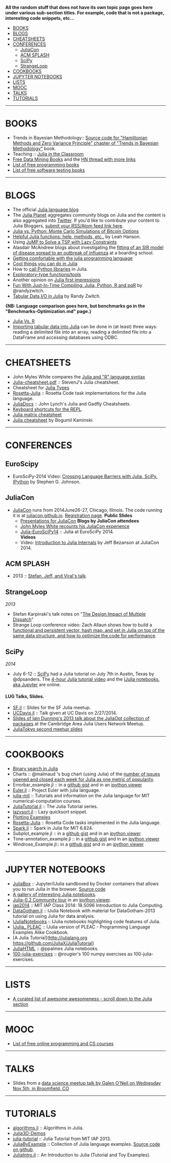 **All the random stuff that does not have its own topic page goes here under various sub-section titles. For example, code that is not a package, interesting code snippets, etc...**

- [BOOKS](#books)
- [BLOGS](#blogs)
- [CHEATSHEETS](#cheatsheets)
- [CONFERENCES](#conferences)
   - [JuliaCon](#juliacon)
   - [ACM SPLASH](#acm-splash)
   - [SciPy](#scipy)
   - [StrangeLoop](#strangeloop)
- [COOKBOOKS](#cookbooks)
- [JUPYTER NOTEBOOKS](#jupyter-notebooks)
- [LISTS](#lists)
- [MOOC](#mooc)
- [TALKS](#talks)
- [TUTORIALS](#tutorials) 

----

# BOOKS
- Trends in Bayesian Methodology:: [Source code for "Hamiltonian Methods and Zero Variance Principle" chapter of "Trends in Bayesian Methodology"](https://github.com/scidom/hmc_and_zv_book_chapter.jl) book.
- Teaching :: [Julia in the Classroom](http://julialang.org/teaching/)
- [Free Data Mining Books](http://christonard.com/12-free-data-mining-books/) and the [HN thread with more links](https://news.ycombinator.com/item?id=7760969)
- [List of free programming books](https://github.com/vhf/free-programming-books)
- [List of free software testing books](https://github.com/ligurio/free-software-testing-books)

----

# BLOGS 
- The official [Julia language blog](http://julialang.org/blog/)
- The [Julia Planet](http://www.juliabloggers.com/) aggregates community blogs on Julia and the content is also aggregated into [Twitter](https://twitter.com/juliabloggers). If you'd like to contribute your content to Julia Bloggers, [submit your RSS/Atom feed link here](http://www.juliabloggers.com/julia-bloggers-submit-rss-feed/). 
- [Julia vs. Python: Monte Carlo Simulations of Bitcoin Options](http://rawrjustin.github.io/blog/2014/03/18/julia-vs-python-monte-carlo-simulations-of-bitcoin-options/)
- [Helpful Julia functions: help, methods, etc..](http://blog.leahhanson.us/drafts/julia-helps.html) by Leah Hanson.
- Using [JuMP to Solve a TSP with Lazy Constraints](http://iaindunning.com/2013/mip-callback.html)	
- Alasdair McAndrew blogs about investigating the [fitting of an SIR model of disease spread to an outbreak of influenza](https://amca01.wordpress.com/2014/01/08/meeting-julia/) at a boarding school.
- [Getting comfortable with the julia programming language](http://assoc.tumblr.com/post/70484963303/getting-comfortable-with-the-julia-programming-language)
- [Cool things you can do in Julia](http://assoc.tumblr.com/post/71454527084/cool-things-you-can-do-in-julia)
- How to [call Python libraries](http://blog.leahhanson.us/julia-calling-python-calling-julia.html) in Julia.
- [Exploratory-type functions/tools](http://blog.leahhanson.us/julia-helps.html)
- Another opinion on [Julia first impressions](http://eyeballtrees.com/posts/julia-impressions.html)
- [Fun With Just-In-Time Compiling: Julia, Python, R and pqR](http://randyzwitch.com/python-pypy-julia-r-pqr-jit-just-in-time-compiler/) by @randyzwitch.
- [Tabular Data I/O in Julia](http://www.r-bloggers.com/tabular-data-io-in-julia/) by Randy Zwitch.

**{NB: Language comparison goes here, but benchmarks go in the "Benchmarks-Optimization.md" page.}**
- [Julia Vs. R](https://github.com/johnmyleswhite/JuliaVsR)
- [Importing tabular data into Julia](http://www.r-bloggers.com/tabular-data-io-in-julia/) can be done in (at least) three ways: reading a delimited file into an array, reading a delimited file into a DataFrame and accessing databases using ODBC.

----

# CHEATSHEETS
- John Myles White compares the [Julia and "R" language syntax](http://www.johnmyleswhite.com/notebook/2012/04/09/comparing-julia-and-rs-vocabularies/)
- [Julia-cheatsheet.pdf](http://math.mit.edu/~stevenj/Julia-cheatsheet.pdf) :: StevenJ's Julia cheatsheet.
- Cheatsheet for [Julia Types](https://github.com/tanmaykm/julia_types)
- [Rosetta-Julia](https://github.com/quinnj/Rosetta-Julia) :: Rosetta Code task implementations for the Julia language.
- [JuliaDocs](https://github.com/john9631/JuliaDocs) :: John Lynch's Julia and Gadfly Cheatsheets.
- [Keyboard shortcuts for the REPL](http://docs.julialang.org/en/latest/manual/interacting-with-julia/#key-bindings).
- [Julia matrix cheatsheet](http://sebastianraschka.com/Articles/2014_matrix_cheatsheet.html#julia)
- [Julia cheatsheet](http://bogumilkaminski.pl/files/julia_express.pdf) by Bogumil Kaminski.

----

# CONFERENCES
## EuroScipy
- EuroSciPy-2014 Video: [Crossing Language Barriers with Julia, SciPy, IPython](https://www.youtube.com/watch?v=jhlVHoeB05A&list=PLYx7XA2nY5GfavGAILg08spnrR7QWLimi) by Stephen G. Johnson.


## JuliaCon
- [JuliaCon](http://juliacon.org/) runs from 2014June26-27, Chicago, Illinois. The code running it is at [juliacon.github.io](https://github.com/JuliaCon/juliacon.github.io). [Registration page](http://juliacon.eventbrite.com/).
   **Public Slides**
   - [Presentations for JuliaCon](https://github.com/JuliaCon/presentations)
   **Blogs by JuliaCon attendees**
   - [John Myles White recounts his JuliaCon experience](http://www.johnmyleswhite.com/notebook/2014/06/30/my-experience-at-juliacon/)
   - [Julia-EuroSciPy14](https://github.com/stevengj/Julia-EuroSciPy14) :: Julia at EuroSciPy 2014.   
   **Videos** 
   - Video: [Introduction to Julia Internals](https://www.youtube.com/watch?v=osdeT-tWjzk) by Jeff Bezanson at JuliaCon 2014.   
   
## ACM SPLASH 
- 2013 :: [Stefan, Jeff, and Viral's talk](https://github.com/ViralBShah/julia-presentations/tree/master/SPLASH-2013).

## StrangeLoop
*2013*
- Stefan Karpinski's talk notes on "[The Design Impact of Multiple Dispatch](http://nbviewer.ipython.org/b8fe9dbb36c1427b9f22)" 
- Strange Loop conference video: Zach Allaun shows how to build a [functional and persistent vector, hash map, and set in Julia on top of the same data structure, and how to optimize the code for performance](http://www.infoq.com/presentations/julia-vectors-maps-sets). 

## SciPy
*2014*
- July 6-12 :: [SciPy](https://conference.scipy.org/scipy2014/) had a Julia tutorial on July 7th in Austin, Texas by @dpsanders. The [4-hour Julia tutorial video](https://www.youtube.com/watch?v=vWkgEddb4-A) and the [IJulia notebooks, aka Jupyter](https://github.com/dpsanders/scipy_2014_julia) are online.


#### LUG Talks, Slides.
- [SF.jl](https://github.com/johnmyleswhite/SF.jl) :: Slides for the SF Julia meetup.
- [UCDavis.jl](https://github.com/johnmyleswhite/UCDavis.jl) :: Talk given at UC Davis on 2/27/2014.
- [Slides of Iain Dunning's 2013 talk about the JuliaOpt collection of packages](https://docs.google.com/presentation/d/1FlHt245YxPXFwOHmxLYW1z5_QjdCYHVPjy5Zo12lx1I/edit?usp=sharing) at the Cambridge Area Julia Users Network Meetup.
- [JuliaTokyo second meetup slides](http://juliatokyo.connpass.com/event/8010/presentation/)

----

# COOKBOOKS
- [Binary search in Julia](http://rosettacode.org/wiki/Binary_search#Julia)
- Charts :: @malmaud 's bug chart (using Julia) of the [number of issues opened and closed each week for Julia as one metric of popularity](https://gist.github.com/malmaud/9025047). 
- Errorbar_example.jl :: in a [github gist](https://gist.github.com/gizmaa/7199563) and in an [ipython viewer](http://nbviewer.ipython.org/7210792)
- [Euler.jl](https://github.com/moon6pence/Euler.jl) :: Project Euler with julia language.
- [julia-mit](https://github.com/stevengj/julia-mit) :: Tutorials and information on the Julia language for MIT numerical-computation courses.
- [JuliaTutorial.jl](https://github.com/abhi123link/JuliaTutorial.jl) :: The Julia Tutorial series.
- [lazysort.jl](https://gist.github.com/anj1/2fe551053c849f54677e) :: Lazy quicksort snippet.
- [Plotting Examples](https://gist.github.com/gizmaa/7214002)
- [Rosetta-Julia](https://github.com/quinnj/Rosetta-Julia) :: Rosetta Code tasks implemented in the Julia language.
- [Spark.jl](https://github.com/d9w/Spark.jl) :: Spark in Julia for MIT 6.824.
- Subplot_example.jl :: in a [github gist](https://gist.github.com/gizmaa/7199540) and in an [ipython viewer](http://nbviewer.ipython.org/7211037)
- Time-annotation_example.jl :: in a [github gist](https://gist.github.com/gizmaa/7199519) and in an [ipython viewer](http://nbviewer.ipython.org/7211049)
- Windrose_Example.jl:: in a [github gist](https://gist.github.com/gizmaa/7199478) and in an [ipython viewer](http:/nbviewer.ipython.org/7211059)

----

# JUPYTER NOTEBOOKS
- [JuliaBox](http://www.juliabox.org/) :: Jupyter/IJulia sandboxed by Docker containers that allows you to run Julia in the browser. [Source code](https://github.com/JuliaLang/JuliaBox)
- [A gallery of interesting Julia notebooks](https://github.com/ipython/ipython/wiki/A-gallery-of-interesting-IPython-Notebooks#julia-notebooks).
- [Julia-0.2 Community tour](https://github.com/JuliaX/IJuliaNotebooks) in an [ipython viewer](http://nbviewer.ipython.org/urls/raw.github.com/JuliaX/IJuliaNotebooks/master/julia-0.2-community-tour.ipynb).
- [iap2014](https://github.com/JuliaX/iap2014) :: MIT IAP Class 2014: 18.S096 Introduction to Julia Computing.
- [DataGotham.jl](https://github.com/johnmyleswhite/DataGotham.jl) :: IJulia Notebook with material for DataGotham-2013 tutorial on using Julia for data analysis.
- [IJuliaNotebooks](https://github.com/JuliaX/IJuliaNotebooks) :: IJulia notebooks highlighting code features of Julia.
- [IJulia_ PLEAC](https://github.com/catawbasam/IJulia_PLEAC) :: IJulia version of PLEAC - Programming Language Examples Alike Cookbook.
- [A Julia Tutorial](http://julialang.org https://github.com/JuliaX/JuliaTutorial)
- [JuliaHTML](https://github.com/ppalmes/JuliaHTML) :: @ppalmes Julia notebooks.
- [100-julia-exercises](https://github.com/chezou/julia-100-exercises) :: @rougier's 100 numpy exercises as 100-julia-exercises.

----

# LISTS
- [A curated list of awesome awesomeness - scroll down to the Julia section](https://github.com/bayandin/awesome-awesomeness)

----

# MOOC
- [List of free online programming and CS courses](https://github.com/fffaraz/free-programming-courses)

----

# TALKS
- Slides from a [data science meetup talk by Galen O'Neil on Wednesday Nov 5th, in Broomfield, CO](http://datascienceassn.org/content/2014-11-05-spark-gotchas-and-anti-patterns-julia-language)

----

# TUTORIALS
- [algorithms.jl](https://github.com/cfusting/algorithms.jl) :: Algorithms in Julia.
- [Julia3D-Demos](https://github.com/d2dev/Julia3D-Demos)
- [julia-tutorial](https://github.com/JuliaLang/julia-tutorial) :: Julia Tutorial from MIT IAP 2013.
- [JuliaByExample](http://www.scolvin.com/juliabyexample/) :: Collection of Julia language examples. [Source code on github](https://github.com/samuelcolvin/JuliaByExample).
- [JuliaIntro.jl](https://github.com/scidom/JuliaIntro.jl) :: An Introduction to Julia (Tutorial and Toy Examples).


